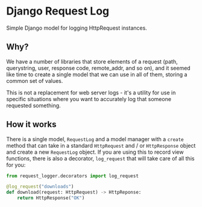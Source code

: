 # Django Request Log

Simple Django model for logging HttpRequest instances.

## Why?

We have a number of libraries that store elements of a request (path,
querystring, user, response code, remote_addr, and so on), and it seemed
like time to create a single model that we can use in all of them,
storing a common set of values.

This is not a replacement for web server logs - it's a utility for use
in specific situations where you want to accurately log that someone
requested something.

## How it works

There is a single model, `RequestLog` and a model manager with a
`create` method that can take in a standard `HttpRequest` and / or
`HttpResponse` object and create a new `RequestLog` object. If you
are using this to record view functions, there is also a decorator,
`log_request` that will take care of all this for you:

```python
from request_logger.decorators import log_request

@log_request("downloads")
def download(request: HttpRequest) -> HttpReponse:
    return HttpResponse("OK")
```
